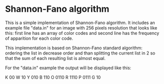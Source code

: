 # Shannon-Fano algorithm
This is a simple implementation of Shannon-Fano algorithm. It includes an example file "data.in" for an image with 256 pixels resolution that looks like this: first line has an array of color codes and second line has the frequency of apparition for each color code.

This implementation is based on Shannon-Fano standard algorithm: ordering the list in decrease order and than splitting the current list in 2 so that the sum of each resulting list is almost equal.

For the "data.in" example the output will be displayed like this:

K 00
W 10
Y 010
B 110
O 0110
R 1110
P 0111
G 10